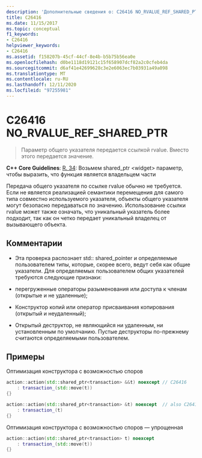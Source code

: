 ```yaml
---
description: 'Дополнительные сведения о: C26416 NO_RVALUE_REF_SHARED_PTR'
title: C26416
ms.date: 11/15/2017
ms.topic: conceptual
f1_keywords:
- C26416
helpviewer_keywords:
- C26416
ms.assetid: f158207b-45cf-44cf-8e4b-b5b75b56ea0e
ms.openlocfilehash: d0be1118d19121c15f658907dcf82a2c0cfeb4da
ms.sourcegitcommit: d6af41e42699628c3e2e6063ec7b03931a49a098
ms.translationtype: MT
ms.contentlocale: ru-RU
ms.lasthandoff: 12/11/2020
ms.locfileid: "97255981"
---
```

# <a name="c26416-no_rvalue_ref_shared_ptr"></a>C26416 NO_RVALUE_REF_SHARED_PTR

> Параметр общего указателя передается ссылкой rvalue. Вместо этого передается значение.

**C++ Core Guidelines**: [R. 34](https://github.com/isocpp/CppCoreGuidelines/blob/master/CppCoreGuidelines.md#r34-take-a-shared_ptrwidget-parameter-to-express-that-a-function-is-part-owner): Возьмем shared_ptr \<widget> параметр, чтобы выразить, что функция является владельцем части

Передача общего указателя по ссылке rvalue обычно не требуется. Если не является реализацией семантики перемещения для самого типа совместно используемого указателя, объекты общего указателя могут безопасно передаваться по значению. Использование ссылки rvalue может также означать, что уникальный указатель более подходит, так как он четко передает уникальный владелец от вызывающего объекта.

## <a name="remarks"></a>Комментарии

- Эта проверка распознает std:: shared_pointer и определяемые пользователем типы, которые, скорее всего, ведут себя как общие указатели. Для определяемых пользователем общих указателей требуются следующие признаки:

- перегруженные операторы разыменования или доступа к членам (открытые и не удаленные);

- Конструктор копий или оператор присваивания копирования (открытый и неудаленный);

- Открытый деструктор, не являющийся ни удаленным, ни установленным по умолчанию. Пустые деструкторы по-прежнему считаются определяемыми пользователем.

## <a name="examples"></a>Примеры

Оптимизация конструктора с возможностью споров

```cpp
action::action(std::shared_ptr<transaction> &&t) noexcept // C26416
    : transaction_(std::move(t))
{}

action::action(std::shared_ptr<transaction> &t) noexcept  // also C26417 LVALUE_REF_SHARED_PTR
    : transaction_(t)
{}
```

Оптимизация конструктора с возможностью споров — упрощенная

```cpp
action::action(std::shared_ptr<transaction> t) noexcept
    : transaction_(std::move(t))
{}
```
